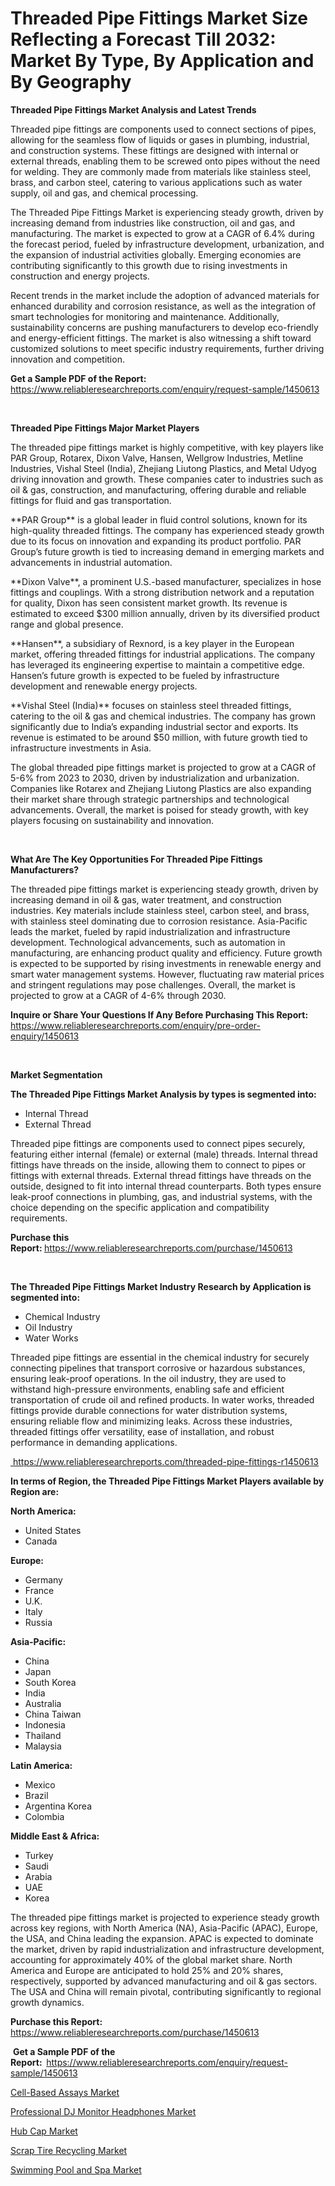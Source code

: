 <p><h1>Threaded Pipe Fittings Market Size Reflecting a Forecast Till 2032: Market By Type, By Application and By Geography</h1></p><p><strong>Threaded Pipe Fittings Market Analysis and Latest Trends</strong></p>
<p><p>Threaded pipe fittings are components used to connect sections of pipes, allowing for the seamless flow of liquids or gases in plumbing, industrial, and construction systems. These fittings are designed with internal or external threads, enabling them to be screwed onto pipes without the need for welding. They are commonly made from materials like stainless steel, brass, and carbon steel, catering to various applications such as water supply, oil and gas, and chemical processing.</p><p>The Threaded Pipe Fittings Market is experiencing steady growth, driven by increasing demand from industries like construction, oil and gas, and manufacturing. The market is expected to grow at a CAGR of 6.4% during the forecast period, fueled by infrastructure development, urbanization, and the expansion of industrial activities globally. Emerging economies are contributing significantly to this growth due to rising investments in construction and energy projects.</p><p>Recent trends in the market include the adoption of advanced materials for enhanced durability and corrosion resistance, as well as the integration of smart technologies for monitoring and maintenance. Additionally, sustainability concerns are pushing manufacturers to develop eco-friendly and energy-efficient fittings. The market is also witnessing a shift toward customized solutions to meet specific industry requirements, further driving innovation and competition.</p></p>
<p><strong>Get a Sample PDF of the Report:&nbsp;</strong> <a href="https://www.reliableresearchreports.com/enquiry/request-sample/1450613?utm_campaign=2105&utm_medium=2&utm_source=Github&utm_content=ia&utm_term=26012025&utm_id=threaded-pipe-fittings">https://www.reliableresearchreports.com/enquiry/request-sample/1450613</a></p>
<p>&nbsp;</p>
<p><strong>Threaded Pipe Fittings Major Market Players</strong></p>
<p><p>The threaded pipe fittings market is highly competitive, with key players like PAR Group, Rotarex, Dixon Valve, Hansen, Wellgrow Industries, Metline Industries, Vishal Steel (India), Zhejiang Liutong Plastics, and Metal Udyog driving innovation and growth. These companies cater to industries such as oil & gas, construction, and manufacturing, offering durable and reliable fittings for fluid and gas transportation.</p><p>**PAR Group** is a global leader in fluid control solutions, known for its high-quality threaded fittings. The company has experienced steady growth due to its focus on innovation and expanding its product portfolio. PAR Group’s future growth is tied to increasing demand in emerging markets and advancements in industrial automation.</p><p>**Dixon Valve**, a prominent U.S.-based manufacturer, specializes in hose fittings and couplings. With a strong distribution network and a reputation for quality, Dixon has seen consistent market growth. Its revenue is estimated to exceed $300 million annually, driven by its diversified product range and global presence.</p><p>**Hansen**, a subsidiary of Rexnord, is a key player in the European market, offering threaded fittings for industrial applications. The company has leveraged its engineering expertise to maintain a competitive edge. Hansen’s future growth is expected to be fueled by infrastructure development and renewable energy projects.</p><p>**Vishal Steel (India)** focuses on stainless steel threaded fittings, catering to the oil & gas and chemical industries. The company has grown significantly due to India’s expanding industrial sector and exports. Its revenue is estimated to be around $50 million, with future growth tied to infrastructure investments in Asia.</p><p>The global threaded pipe fittings market is projected to grow at a CAGR of 5-6% from 2023 to 2030, driven by industrialization and urbanization. Companies like Rotarex and Zhejiang Liutong Plastics are also expanding their market share through strategic partnerships and technological advancements. Overall, the market is poised for steady growth, with key players focusing on sustainability and innovation.</p></p>
<p>&nbsp;</p>
<p><strong>What Are The Key Opportunities For Threaded Pipe Fittings Manufacturers?</strong></p>
<p><p>The threaded pipe fittings market is experiencing steady growth, driven by increasing demand in oil & gas, water treatment, and construction industries. Key materials include stainless steel, carbon steel, and brass, with stainless steel dominating due to corrosion resistance. Asia-Pacific leads the market, fueled by rapid industrialization and infrastructure development. Technological advancements, such as automation in manufacturing, are enhancing product quality and efficiency. Future growth is expected to be supported by rising investments in renewable energy and smart water management systems. However, fluctuating raw material prices and stringent regulations may pose challenges. Overall, the market is projected to grow at a CAGR of 4-6% through 2030.</p></p>
<p><strong>Inquire or Share Your Questions If Any Before Purchasing This Report:</strong> <a href="https://www.reliableresearchreports.com/enquiry/pre-order-enquiry/1450613?utm_campaign=2105&utm_medium=2&utm_source=Github&utm_content=ia&utm_term=26012025&utm_id=threaded-pipe-fittings">https://www.reliableresearchreports.com/enquiry/pre-order-enquiry/1450613</a></p>
<p>&nbsp;</p>
<p><strong>Market Segmentation</strong></p>
<p><strong>The Threaded Pipe Fittings Market Analysis by types is segmented into:</strong></p>
<p><ul><li>Internal Thread</li><li>External Thread</li></ul></p>
<p><p>Threaded pipe fittings are components used to connect pipes securely, featuring either internal (female) or external (male) threads. Internal thread fittings have threads on the inside, allowing them to connect to pipes or fittings with external threads. External thread fittings have threads on the outside, designed to fit into internal thread counterparts. Both types ensure leak-proof connections in plumbing, gas, and industrial systems, with the choice depending on the specific application and compatibility requirements.</p></p>
<p><strong>Purchase this Report:&nbsp;</strong><a href="https://www.reliableresearchreports.com/purchase/1450613?utm_campaign=2105&utm_medium=2&utm_source=Github&utm_content=ia&utm_term=26012025&utm_id=threaded-pipe-fittings">https://www.reliableresearchreports.com/purchase/1450613</a></p>
<p>&nbsp;</p>
<p><strong>The Threaded Pipe Fittings Market Industry Research by Application is segmented into:</strong></p>
<p><ul><li>Chemical Industry</li><li>Oil Industry</li><li>Water Works</li></ul></p>
<p><p>Threaded pipe fittings are essential in the chemical industry for securely connecting pipelines that transport corrosive or hazardous substances, ensuring leak-proof operations. In the oil industry, they are used to withstand high-pressure environments, enabling safe and efficient transportation of crude oil and refined products. In water works, threaded fittings provide durable connections for water distribution systems, ensuring reliable flow and minimizing leaks. Across these industries, threaded fittings offer versatility, ease of installation, and robust performance in demanding applications.</p></p>
<p><a href="https://www.reliableresearchreports.com/threaded-pipe-fittings-r1450613?utm_campaign=2105&utm_medium=2&utm_source=Github&utm_content=ia&utm_term=26012025&utm_id=threaded-pipe-fittings">&nbsp;https://www.reliableresearchreports.com/threaded-pipe-fittings-r1450613</a></p>
<p><strong>In terms of Region, the Threaded Pipe Fittings Market Players available by Region are:</strong></p>
<p>
    <p> <strong> North America: </strong>
        <ul>
            <li>United States</li>
            <li>Canada</li>
        </ul>
        </p> 
    <p> <strong> Europe: </strong>
        <ul>
            <li>Germany</li>
            <li>France</li>
            <li>U.K.</li>
            <li>Italy</li>
            <li>Russia</li>
        </ul>
        </p> 
    <p> <strong> Asia-Pacific: </strong>
        <ul>
            <li>China</li>
            <li>Japan</li>
            <li>South Korea</li>
            <li>India</li>
            <li>Australia</li>
            <li>China Taiwan</li>
            <li>Indonesia</li>
            <li>Thailand</li>
            <li>Malaysia</li>
        </ul>
        </p> 
    <p> <strong> Latin America: </strong>
        <ul>
            <li>Mexico</li>
            <li>Brazil</li>
            <li>Argentina Korea</li>
            <li>Colombia</li>
        </ul>
        </p> 
    <p> <strong> Middle East & Africa: </strong>
        <ul>
            <li>Turkey</li>
            <li>Saudi</li>
            <li>Arabia</li>
            <li>UAE</li>
            <li>Korea</li>
        </ul>
    </p>
    </p>
<p><p>The threaded pipe fittings market is projected to experience steady growth across key regions, with North America (NA), Asia-Pacific (APAC), Europe, the USA, and China leading the expansion. APAC is expected to dominate the market, driven by rapid industrialization and infrastructure development, accounting for approximately 40% of the global market share. North America and Europe are anticipated to hold 25% and 20% shares, respectively, supported by advanced manufacturing and oil & gas sectors. The USA and China will remain pivotal, contributing significantly to regional growth dynamics.</p></p>
<p><strong>Purchase this Report: </strong><a href="https://www.reliableresearchreports.com/purchase/1450613?utm_campaign=2105&utm_medium=2&utm_source=Github&utm_content=ia&utm_term=26012025&utm_id=threaded-pipe-fittings">https://www.reliableresearchreports.com/purchase/1450613</a></p>
<p>&nbsp;<strong>Get a Sample PDF of the Report:&nbsp;&nbsp;</strong><a href="https://www.reliableresearchreports.com/enquiry/request-sample/1450613?utm_campaign=2105&utm_medium=2&utm_source=Github&utm_content=ia&utm_term=26012025&utm_id=threaded-pipe-fittings">https://www.reliableresearchreports.com/enquiry/request-sample/1450613</a></p>
<p><strong></strong></p>
<p><p><a href="https://www.linkedin.com/pulse/revenue-market-growth-projections-cell-based-assays-59-cagr-from-jxfye?utm_campaign=2105&utm_medium=2&utm_source=Github&utm_content=ia&utm_term=26012025&utm_id=threaded-pipe-fittings">Cell-Based Assays Market</a></p><p><a href="https://www.linkedin.com/pulse/emerging-opportunities-challenges-global-professional-xp2bc?utm_campaign=2105&utm_medium=2&utm_source=Github&utm_content=ia&utm_term=26012025&utm_id=threaded-pipe-fittings">Professional DJ Monitor Headphones Market</a></p><p><a href="https://www.linkedin.com/pulse/93-cagr-forecast-hub-cap-industry-from-2025-2032-365-market-eitge?utm_campaign=2105&utm_medium=2&utm_source=Github&utm_content=ia&utm_term=26012025&utm_id=threaded-pipe-fittings">Hub Cap Market</a></p><p><a href="https://www.linkedin.com/pulse/scrap-tire-recycling-market-demand-revenue-insights-57-wqlpc?utm_campaign=2105&utm_medium=2&utm_source=Github&utm_content=ia&utm_term=26012025&utm_id=threaded-pipe-fittings">Scrap Tire Recycling Market</a></p><p><a href="https://www.linkedin.com/pulse/global-swimming-pool-spa-market-forecast-2025-2032-expected-cagr-xwzze?utm_campaign=2105&utm_medium=2&utm_source=Github&utm_content=ia&utm_term=26012025&utm_id=threaded-pipe-fittings">Swimming Pool and Spa Market</a></p></p>